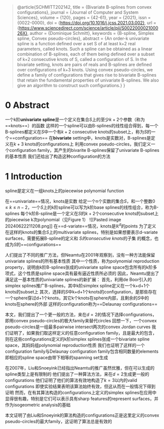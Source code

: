 > @article{SCHMITT202142,
title = {Bivariate B-splines from convex configurations},
journal = {Journal of Computer and System Sciences},
volume = {120},
pages = {42-61},
year = {2021},
issn = {0022-0000},
doi = {https://doi.org/10.1016/j.jcss.2021.03.002},
url = {https://www.sciencedirect.com/science/article/pii/S002200002100026X},
author = {Dominique Schmitt},
keywords = {B-spline, Simplex spline, Convex pseudo-circles},
abstract = {An order-k univariate spline is a function defined over a set S of at least k+2 real parameters, called knots. Such a spline can be obtained as a linear combination of B-splines, each of them being defined over a subset of k+2 consecutive knots of S, called a configuration of S. In the bivariate setting, knots are pairs of reals and B-splines are defined over configurations of k+3 knots. Using convex pseudo-circles, we define a family of configurations that gives rise to bivariate B-splines that retain the fundamental properties of univariate B-splines. We also give an algorithm to construct such configurations.}
}
# 0 Abstract
一个k阶**univariate spline**是一个定义在集合$S$上的至少$k+2$个参数（称为==knots==）的函数
这样的一个spline可以由B-splines的线性组合得到，每一个B-splines都定义在$S$中一个有$k+2$ consecutive knots的subset上，称为$S$的一个==configuration==
在**bivariate** setting中，knots是实数对，B-splines是定义在$k+3$ knots的configurations上
利用convex pseudo-circles，我们定义一个configuration family，其产生的bivarite B-splines保留了univariate B-splines的基本性质
我们还给出了构造这种configuration的方法
# 1 Introduction
spline是定义在一组knots上的piecewise polynomial function

在==univariate==情况，knots是实数
给定一个n个实数的集合$S$，和一个整数$0\leq k\leq n-2$，一个$S$上的k阶spline可以写为k阶base splines的线性组合，称为B-splines
每个k阶B-spline是一个定义在$S$的$k+2$个consecutive knots的subset上的piecewise k次polynomial（见Figure 1）
![[Pasted image 20240622211208.png]]
在==d-variate==情况，knots是$\mathbb{R}^d$的points
为了定义在这样的knots的集合$S$上的multivariate splines，特别是如果想要表示d-variate surfaces，需要拓展B-spline的定义和 $S$*的consecutive knots*的子集 的概念，也成为$S$的==configurations==

人们提出了不同的推广方法，但Neamtu在2001年观察到，没有一种方法能保留univariate splines的所有基本性质
其中一个性质，称为polynomial reproduction property，说明由k阶B-splines张成的univariate spline space包含所有的k阶多项式，这个性质是spline space具有最有逼近性质所必须的
因此，Neamtu提出了满足这一基本性质的univariate splines的新扩展：
	首先，利用de Boor引入的simplex splines推广B-splines，其中k阶simplex spline定义在一个k+d+1个knots的subset上
	其次，选择的$S$中k+d+1个knots的configuration，是那些存在一个sphere穿过d+1个knots，其它k个knots在sphere内部，且剩余的$S$中的knots在sphere的外部
	这样的configuration称为==Delaunay configurations==

本文，我们提出了一个更一般的方法，来在$d=2$的情况下选择configurations，即用convex pseudo-circles的极大family来替代circles
回想一下，一个convex pseudo-circles是一组最多pairwise intersect两次的convex Jordan curves
我们证明了，如果我们取这样定义的任意configuration family，且是最大的包含，则在这些configurations定义的k阶simplex splines张成一个bivariate spline space，其妈妈组polynomial reproduction性质
我们也证明了这样的一个configuration family与Delaunay configuration family包含相同数量的elements
	即相应的spline space由带下相等的spanning set生成

在2007年，Liu和Snoeyink已经指出Neamtu的推广虽然优雅，但在可以生成的spline类型上是有限制的
他们提出了一种算法方法，来在$d=2$生成更一般的configurations
他们证明了他们的算法有效地构造了$k=3$以内的valid configurations
即使实验结果表明该算法始终有效，但这从而在一般情况下得到证明
然而，在有其算法构造的configurations上定义的simplex splines在应用中显得很有趣，特别是它们可以表示具有sharp features的represent surfaces，并作为isogeometric analysis的基础

本文证明了由Liu和Snoeyink的算法构造的configurations正是这里定义的convex pseudo-circles的最大family，这证明了算法总是有效的